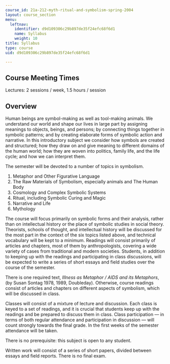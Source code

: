 ```yaml
---
course_id: 21a-212-myth-ritual-and-symbolism-spring-2004
layout: course_section
menu:
  leftnav:
    identifier: d9d109306c29b897de35f24efc68f6d1
    name: Syllabus
    weight: 10
title: Syllabus
type: course
uid: d9d109306c29b897de35f24efc68f6d1

---
```


Course Meeting Times
--------------------

Lectures: 2 sessions / week, 1.5 hours / session

Overview
--------

Human beings are symbol-making as well as tool-making animals. We understand our world and shape our lives in large part by assigning meanings to objects, beings, and persons; by connecting things together in symbolic patterns; and by creating elaborate forms of symbolic action and narrative. In this introductory subject we consider how symbols are created and structured; how they draw on and give meaning to different domains of the human world; how they are woven into politics, family life, and the life cycle; and how we can interpret them.

The semester will be devoted to a number of topics in symbolism.

1.  Metaphor and Other Figurative Language
2.  The Raw Materials of Symbolism, especially animals and The Human Body
3.  Cosmology and Complex Symbolic Systems
4.  Ritual, including Symbolic Curing and Magic
5.  Narrative and Life
6.  Mythology

The course will focus primarily on symbolic forms and their analysis, rather than on intellectual history or the place of symbolic studies in social theory. Theorists, schools of thought, and intellectual history will be discussed for the most part in the context of the six topics listed above, and technical vocabulary will be kept to a minimum. Readings will consist primarily of articles and chapters, most of them by anthropologists, covering a wide variety of cases from traditional and modern societies. Students, in addition to keeping up with the readings and participating in class discussions, will be expected to write a series of short essays and field studies over the course of the semester.

There is one required text, _Illness as Metaphor_ _/ AIDS and its Metaphors_, (by Susan Sontag 1978, 1989, Doubleday). Otherwise, course readings consist of articles and chapters on different aspects of symbolism, which will be discussed in class.

Classes will consist of a mixture of lecture and discussion. Each class is keyed to a set of readings, and it is crucial that students keep up with the readings and be prepared to discuss them in class. Class participation — in terms of both regular attendance and participation in discussion — will count strongly towards the final grade. In the first weeks of the semester attendance will be taken.

There is no prerequisite: this subject is open to any student.

Written work will consist of a series of short papers, divided between essays and field reports. There is no final exam.